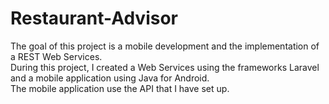 # Restaurant-Advisor
The goal of this project is a mobile development and the implementation of a REST Web Services.  
During this project, I created a Web Services using the frameworks Laravel and a mobile application using Java for Android.  
The mobile application use the API that I have set up.
